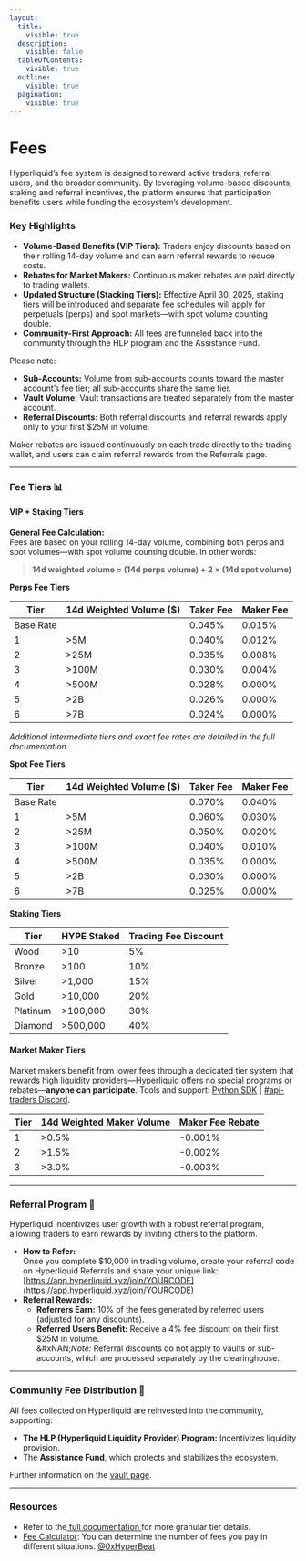 ```yaml
---
layout:
  title:
    visible: true
  description:
    visible: false
  tableOfContents:
    visible: true
  outline:
    visible: true
  pagination:
    visible: true
---
```


# Fees

Hyperliquid’s fee system is designed to reward active traders, referral users, and the broader community. By leveraging volume-based discounts, staking and referral incentives, the platform ensures that participation benefits users while funding the ecosystem’s development.

### Key Highlights

* **Volume-Based Benefits (VIP Tiers):** Traders enjoy discounts based on their rolling 14-day volume and can earn referral rewards to reduce costs.
* **Rebates for Market Makers:** Continuous maker rebates are paid directly to trading wallets.
* **Updated Structure (Stacking Tiers):** Effective April 30, 2025, staking tiers will be introduced and separate fee schedules will apply for perpetuals (perps) and spot markets—with spot volume counting double.
* **Community-First Approach:** All fees are funneled back into the community through the HLP program and the Assistance Fund.

Please note:

* **Sub-Accounts:** Volume from sub-accounts counts toward the master account’s fee tier; all sub-accounts share the same tier.
* **Vault Volume:** Vault transactions are treated separately from the master account.
* **Referral Discounts:** Both referral discounts and referral rewards apply only to your first $25M in volume.

Maker rebates are issued continuously on each trade directly to the trading wallet, and users can claim referral rewards from the Referrals page.

***

### Fee Tiers 📊

#### VIP + Staking Tiers

**General Fee Calculation:**\
Fees are based on your rolling 14-day volume, combining both perps and spot volumes—with spot volume counting double. In other words:

> **14d weighted volume = (14d perps volume) + 2 × (14d spot volume)**

**Perps Fee Tiers**

| Tier      | 14d Weighted Volume ($) | Taker Fee | Maker Fee |
| --------- | ----------------------- | --------- | --------- |
| Base Rate |                         | 0.045%    | 0.015%    |
| 1         | >5M                     | 0.040%    | 0.012%    |
| 2         | >25M                    | 0.035%    | 0.008%    |
| 3         | >100M                   | 0.030%    | 0.004%    |
| 4         | >500M                   | 0.028%    | 0.000%    |
| 5         | >2B                     | 0.026%    | 0.000%    |
| 6         | >7B                     | 0.024%    | 0.000%    |

_Additional intermediate tiers and exact fee rates are detailed in the full documentation._

**Spot Fee Tiers**

| Tier      | 14d Weighted Volume ($) | Taker Fee | Maker Fee |
| --------- | ----------------------- | --------- | --------- |
| Base Rate |                         | 0.070%    | 0.040%    |
| 1         | >5M                     | 0.060%    | 0.030%    |
| 2         | >25M                    | 0.050%    | 0.020%    |
| 3         | >100M                   | 0.040%    | 0.010%    |
| 4         | >500M                   | 0.035%    | 0.000%    |
| 5         | >2B                     | 0.030%    | 0.000%    |
| 6         | >7B                     | 0.025%    | 0.000%    |

**Staking Tiers**

| Tier     | HYPE Staked | Trading Fee Discount |
| -------- | ----------- | -------------------- |
| Wood     | >10         | 5%                   |
| Bronze   | >100        | 10%                  |
| Silver   | >1,000      | 15%                  |
| Gold     | >10,000     | 20%                  |
| Platinum | >100,000    | 30%                  |
| Diamond  | >500,000    | 40%                  |

#### Market Maker Tiers

Market makers benefit from lower fees through a dedicated tier system that rewards high liquidity providers—Hyperliquid offers no special programs or rebates—**anyone can participate**. Tools and support: [Python SDK](https://github.com/hyperliquid-dex/hyperliquid-python-sdk) | [#api-traders Discord](https://discord.gg/hyperliquid).

| Tier | 14d Weighted Maker Volume | Maker Fee Rebate |
| ---- | ------------------------- | ---------------- |
| 1    | >0.5%                     | -0.001%          |
| 2    | >1.5%                     | -0.002%          |
| 3    | >3.0%                     | -0.003%          |

***

### Referral Program 🎁

Hyperliquid incentivizes user growth with a robust referral program, allowing traders to earn rewards by inviting others to the platform.

* **How to Refer:**\
  Once you complete $10,000 in trading volume, create your referral code on Hyperliquid Referrals and share your unique link:\
  [https://app.hyperliquid.xyz/join/YOURCODE](https://app.hyperliquid.xyz/join/YOURCODE)
* **Referral Rewards:**
  * **Referrers Earn:** 10% of the fees generated by referred users (adjusted for any discounts).
  * **Referred Users Benefit:** Receive a 4% fee discount on their first $25M in volume.\
    &#xNAN;_&#x4E;ote:_ Referral discounts do not apply to vaults or sub-accounts, which are processed separately by the clearinghouse.

***

### Community Fee Distribution 🤝

All fees collected on Hyperliquid are reinvested into the community, supporting:

* **The HLP (Hyperliquid Liquidity Provider) Program:** Incentivizes liquidity provision.
* The **Assistance Fund**, which protects and stabilizes the ecosystem.

Further information on the [vault page](../../vault.md).

***

### Resources

* Refer to the[ full documentation ](https://hyperliquid.gitbook.io/hyperliquid-docs/trading/fees)for more granular tier detai&#x6C;_&#x73;._
* [Fee Calculator](https://app.hyperbeat.org/dapp/calculator): You can determine the number of fees you pay in different situations. [@0xHyperBeat](https://x.com/0xHyperBeat/status/1902396341520675060)
